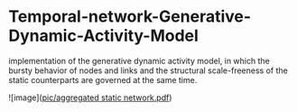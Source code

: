 # Temporal-network-Generative-Dynamic-Activity-Model
implementation of the generative dynamic activity model, in which the bursty behavior of nodes and links and the structural scale-freeness of the static counterparts are governed at the same time.

![image]([pic/aggregated static network.pdf](https://github.com/Guyu98/Temporal-network-Generative-Dynamic-Activity-Model/blob/main/pic/aggregated%20static%20network.pdf))
